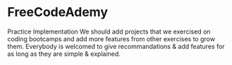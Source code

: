# FreeCodeAdemy
Practice Implementation
We should add projects that we exercised on coding bootcamps and add more features from other exercises to grow them. Everybody is welcomed to give recommandations & add features for as long as they are simple & explained.
